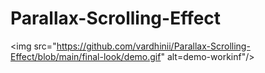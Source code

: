# Parallax-Scrolling-Effect
<img src="https://github.com/vardhinii/Parallax-Scrolling-Effect/blob/main/final-look/demo.gif" alt=demo-workinf"/>

     
